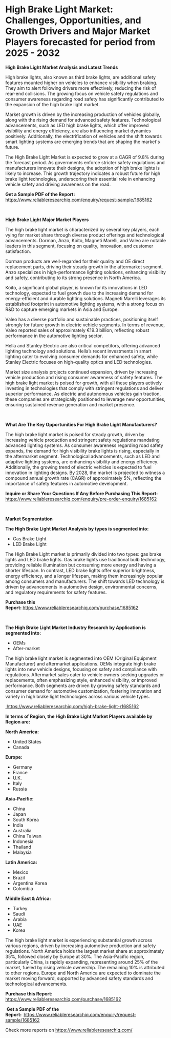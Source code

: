 <p><h1>High Brake Light Market: Challenges, Opportunities, and Growth Drivers and Major Market Players forecasted for period from 2025 - 2032</h1></p><p><strong>High Brake Light Market Analysis and Latest Trends</strong></p>
<p><p>High brake lights, also known as third brake lights, are additional safety features mounted higher on vehicles to enhance visibility when braking. They aim to alert following drivers more effectively, reducing the risk of rear-end collisions. The growing focus on vehicle safety regulations and consumer awareness regarding road safety has significantly contributed to the expansion of the high brake light market.</p><p>Market growth is driven by the increasing production of vehicles globally, along with the rising demand for advanced safety features. Technological advancements, such as LED high brake lights, which offer improved visibility and energy efficiency, are also influencing market dynamics positively. Additionally, the electrification of vehicles and the shift towards smart lighting systems are emerging trends that are shaping the market's future.</p><p>The High Brake Light Market is expected to grow at a CAGR of 9.8% during the forecast period. As governments enforce stricter safety regulations and manufacturers innovate their designs, the adoption of high brake lights is likely to increase. This growth trajectory indicates a robust future for high brake light technologies, underscoring their essential role in enhancing vehicle safety and driving awareness on the road.</p></p>
<p><strong>Get a Sample PDF of the Report:&nbsp;</strong> <a href="https://www.reliableresearchiq.com/enquiry/request-sample/1685162?utm_campaign=2117&utm_medium=2&utm_source=Github&utm_content=ia&utm_term=21022025&utm_id=high-brake-light">https://www.reliableresearchiq.com/enquiry/request-sample/1685162</a></p>
<p>&nbsp;</p>
<p><strong>High Brake Light Major Market Players</strong></p>
<p><p>The high brake light market is characterized by several key players, each vying for market share through diverse product offerings and technological advancements. Dorman, Anzo, Koito, Magneti Marelli, and Valeo are notable leaders in this segment, focusing on quality, innovation, and customer satisfaction.</p><p>Dorman products are well-regarded for their quality and OE direct replacement parts, driving their steady growth in the aftermarket segment. Anzo specializes in high-performance lighting solutions, enhancing visibility and safety, contributing to its strong presence in North America.</p><p>Koito, a significant global player, is known for its innovations in LED technology, expected to fuel growth due to the increasing demand for energy-efficient and durable lighting solutions. Magneti Marelli leverages its established footprint in automotive lighting systems, with a strong focus on R&D to capture emerging markets in Asia and Europe.</p><p>Valeo has a diverse portfolio and sustainable practices, positioning itself strongly for future growth in electric vehicle segments. In terms of revenue, Valeo reported sales of approximately €19.3 billion, reflecting robust performance in the automotive lighting sector.</p><p>Hella and Stanley Electric are also critical competitors, offering advanced lighting technology and solutions. Hella’s recent investments in smart lighting cater to evolving consumer demands for enhanced safety, while Stanley Electric focuses on high-quality optics and LED technologies.</p><p>Market size analysis projects continued expansion, driven by increasing vehicle production and rising consumer awareness of safety features. The high brake light market is poised for growth, with all these players actively investing in technologies that comply with stringent regulations and deliver superior performance. As electric and autonomous vehicles gain traction, these companies are strategically positioned to leverage new opportunities, ensuring sustained revenue generation and market presence.</p></p>
<p>&nbsp;</p>
<p><strong>What Are The Key Opportunities For High Brake Light Manufacturers?</strong></p>
<p><p>The high brake light market is poised for steady growth, driven by increasing vehicle production and stringent safety regulations mandating advanced lighting systems. As consumer awareness regarding road safety expands, the demand for high visibility brake lights is rising, especially in the aftermarket segment. Technological advancements, such as LED and adaptive lighting systems, are enhancing visibility and energy efficiency. Additionally, the growing trend of electric vehicles is expected to fuel innovation in lighting designs. By 2028, the market is projected to witness a compound annual growth rate (CAGR) of approximately 5%, reflecting the importance of safety features in automotive development.</p></p>
<p><strong>Inquire or Share Your Questions If Any Before Purchasing This Report:</strong> <a href="https://www.reliableresearchiq.com/enquiry/pre-order-enquiry/1685162?utm_campaign=2117&utm_medium=2&utm_source=Github&utm_content=ia&utm_term=21022025&utm_id=high-brake-light">https://www.reliableresearchiq.com/enquiry/pre-order-enquiry/1685162</a></p>
<p>&nbsp;</p>
<p><strong>Market Segmentation</strong></p>
<p><strong>The High Brake Light Market Analysis by types is segmented into:</strong></p>
<p><ul><li>Gas Brake Light</li><li>LED Brake Light</li></ul></p>
<p><p>The High Brake Light market is primarily divided into two types: gas brake lights and LED brake lights. Gas brake lights use traditional bulb technology, providing reliable illumination but consuming more energy and having a shorter lifespan. In contrast, LED brake lights offer superior brightness, energy efficiency, and a longer lifespan, making them increasingly popular among consumers and manufacturers. The shift towards LED technology is driven by advancements in automotive design, environmental concerns, and regulatory requirements for safety features.</p></p>
<p><strong>Purchase this Report:&nbsp;</strong><a href="https://www.reliableresearchiq.com/purchase/1685162?utm_campaign=2117&utm_medium=2&utm_source=Github&utm_content=ia&utm_term=21022025&utm_id=high-brake-light">https://www.reliableresearchiq.com/purchase/1685162</a></p>
<p>&nbsp;</p>
<p><strong>The High Brake Light Market Industry Research by Application is segmented into:</strong></p>
<p><ul><li>OEMs</li><li>After-market</li></ul></p>
<p><p>The high brake light market is segmented into OEM (Original Equipment Manufacturer) and aftermarket applications. OEMs integrate high brake lights into new vehicle designs, focusing on safety and compliance with regulations. Aftermarket sales cater to vehicle owners seeking upgrades or replacements, often emphasizing style, enhanced visibility, or improved performance. Both segments are driven by growing safety standards and consumer demand for automotive customization, fostering innovation and variety in high brake light technologies across various vehicle types.</p></p>
<p><a href="https://www.reliableresearchiq.com/high-brake-light-r1685162?utm_campaign=2117&utm_medium=2&utm_source=Github&utm_content=ia&utm_term=21022025&utm_id=high-brake-light">&nbsp;https://www.reliableresearchiq.com/high-brake-light-r1685162</a></p>
<p><strong>In terms of Region, the High Brake Light Market Players available by Region are:</strong></p>
<p>
    <p> <strong> North America: </strong>
        <ul>
            <li>United States</li>
            <li>Canada</li>
        </ul>
        </p> 
    <p> <strong> Europe: </strong>
        <ul>
            <li>Germany</li>
            <li>France</li>
            <li>U.K.</li>
            <li>Italy</li>
            <li>Russia</li>
        </ul>
        </p> 
    <p> <strong> Asia-Pacific: </strong>
        <ul>
            <li>China</li>
            <li>Japan</li>
            <li>South Korea</li>
            <li>India</li>
            <li>Australia</li>
            <li>China Taiwan</li>
            <li>Indonesia</li>
            <li>Thailand</li>
            <li>Malaysia</li>
        </ul>
        </p> 
    <p> <strong> Latin America: </strong>
        <ul>
            <li>Mexico</li>
            <li>Brazil</li>
            <li>Argentina Korea</li>
            <li>Colombia</li>
        </ul>
        </p> 
    <p> <strong> Middle East & Africa: </strong>
        <ul>
            <li>Turkey</li>
            <li>Saudi</li>
            <li>Arabia</li>
            <li>UAE</li>
            <li>Korea</li>
        </ul>
    </p>
    </p>
<p><p>The high brake light market is experiencing substantial growth across various regions, driven by increasing automotive production and safety regulations. North America holds the largest market share at approximately 35%, followed closely by Europe at 30%. The Asia-Pacific region, particularly China, is rapidly expanding, representing around 25% of the market, fueled by rising vehicle ownership. The remaining 10% is attributed to other regions. Europe and North America are expected to dominate the market moving forward, supported by advanced safety standards and technological advancements.</p></p>
<p><strong>Purchase this Report: </strong><a href="https://www.reliableresearchiq.com/purchase/1685162?utm_campaign=2117&utm_medium=2&utm_source=Github&utm_content=ia&utm_term=21022025&utm_id=high-brake-light">https://www.reliableresearchiq.com/purchase/1685162</a></p>
<p>&nbsp;<strong>Get a Sample PDF of the Report:&nbsp;&nbsp;</strong><a href="https://www.reliableresearchiq.com/enquiry/request-sample/1685162?utm_campaign=2117&utm_medium=2&utm_source=Github&utm_content=ia&utm_term=21022025&utm_id=high-brake-light">https://www.reliableresearchiq.com/enquiry/request-sample/1685162</a></p>
<p><strong></strong></p>
<p>Check more reports on <a href="https://www.reliableresearchiq.com/?utm_campaign=2117&utm_medium=2&utm_source=Github&utm_content=ia&utm_term=21022025&utm_id=high-brake-light">https://www.reliableresearchiq.com/</a></p>